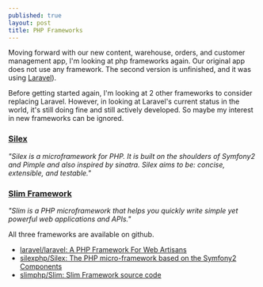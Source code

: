 ```yaml
---
published: true
layout: post
title: PHP Frameworks
---
```


Moving forward with our new content, warehouse, orders, and customer management app, I'm looking at php frameworks again. Our original app does not use any framework. The second version is unfinished, and it was using [Laravel](https://laravel.com/)).

Before getting started again, I'm looking at 2 other frameworks to consider replacing Laravel. However, in looking at Laravel's current status in the world, it's still doing fine and still actively developed. So maybe my interest in new frameworks can be ignored.

### [Silex](http://silex.sensiolabs.org/)

*"Silex is a microframework for PHP. It is built on the shoulders of Symfony2 and Pimple and also inspired by sinatra. Silex aims to be: concise, extensible, and testable."*

### [Slim Framework](http://www.slimframework.com/)

*"Slim is a PHP microframework that helps you quickly write simple yet powerful web applications and APIs."*


All three frameworks are available on github.

* [laravel/laravel: A PHP Framework For Web Artisans](https://github.com/laravel/laravel)
* [silexphp/Silex: The PHP micro-framework based on the Symfony2 Components](https://github.com/silexphp/Silex)
* [slimphp/Slim: Slim Framework source code](https://github.com/slimphp/Slim)


